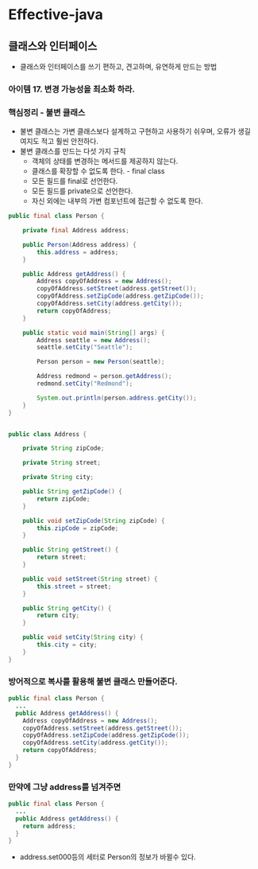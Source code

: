 # Effective-java
## 클래스와 인터페이스
* 클래스와 인터페이스를 쓰기 편하고, 견고하며, 유연하게 만드는 방법

### 아이템 17. 변경 가능성을 최소화 하라.

### 핵심정리 - 불변 클래스
* 불변 클래스는 가변 클래스보다 설계하고 구현하고 사용하기 쉬우며, 오류가 생길 여지도 적고 훨씬 안전하다.
* 불변 클래스를 만드는 다섯 가지 규칙
  * 객체의 상태를 변경하는 메서드를 제공하지 않는다.
  * 클래스를 확장할 수 없도록 한다.  - final class
  * 모든 필드를 final로 선언한다.
  * 모든 필드를 private으로 선언한다.
  * 자신 외에는 내부의 가변 컴포넌트에 접근할 수 없도록 한다.


```java
public final class Person {

    private final Address address;

    public Person(Address address) {
        this.address = address;
    }

    public Address getAddress() {
        Address copyOfAddress = new Address();
        copyOfAddress.setStreet(address.getStreet());
        copyOfAddress.setZipCode(address.getZipCode());
        copyOfAddress.setCity(address.getCity());
        return copyOfAddress;
    }

    public static void main(String[] args) {
        Address seattle = new Address();
        seattle.setCity("Seattle");

        Person person = new Person(seattle);

        Address redmond = person.getAddress();
        redmond.setCity("Redmond");

        System.out.println(person.address.getCity());
    }
}

```
```java

public class Address {

    private String zipCode;

    private String street;

    private String city;

    public String getZipCode() {
        return zipCode;
    }

    public void setZipCode(String zipCode) {
        this.zipCode = zipCode;
    }

    public String getStreet() {
        return street;
    }

    public void setStreet(String street) {
        this.street = street;
    }

    public String getCity() {
        return city;
    }

    public void setCity(String city) {
        this.city = city;
    }
}

```

### 방어적으로 복사를 활용해 불변 클래스 만들어준다. 
```java
public final class Person {
  ...
  public Address getAddress() {
    Address copyOfAddress = new Address();
    copyOfAddress.setStreet(address.getStreet());
    copyOfAddress.setZipCode(address.getZipCode());
    copyOfAddress.setCity(address.getCity());
    return copyOfAddress;
  }
}
```
### 만약에 그냥 address를 넘겨주면
```java
public final class Person {
  ...
  public Address getAddress() {
    return address;
  }
}
```
* address.set000등의 세터로 Person의 정보가 바뀔수 있다.